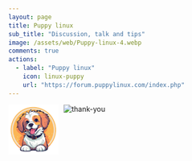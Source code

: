 ```yaml
---
layout: page
title: Puppy linux
sub_title: "Discussion, talk and tips"
image: /assets/web/Puppy-linux-4.webp
comments: true
actions:
  - label: "Puppy linux"
    icon: linux-puppy
    url: "https://forum.puppylinux.com/index.php"    
---
```


<img align='left' src="/assets/icons/puppy_transparent.png" style="margin-right: 10px" height="auto" width="100" alt="MU" />

<p align="left">
  
<img src="https://readme-typing-svg.herokuapp.com?font=Roboto+Slab&color=5a5f77&size=24&center=false&vCenter=true&width=450&lines=Welcome+." alt="thank-you" />
  
</p> 
